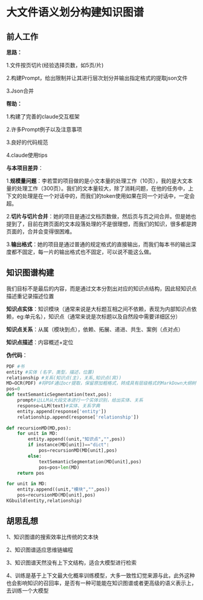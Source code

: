 

# 大文件语义划分构建知识图谱

## 前人工作

**思路：**

1.文件按页切片(经验选择页数，如5页/片)

2.构建Prompt，给出限制并让其进行层次划分并输出指定格式的提取json文件

3.Json合并

**帮助：**

1.构建了完善的claude交互框架

2.许多Prompt例子以及注意事项

3.良好的代码规范

4.claude使用tips

**与本项目差异**：

1.**规模量问题**：李若萱的项目做的是小文本量的处理工作（10页），我的是大文本量的处理工作（300页）。我们的文本量较大，除了消耗问题，在他的任务中，上下文的处理是在一个对话中的，而我们的token使用如果在同一个对话中，一定会超。

2.**切片与切片合并**：她的项目是通过文档页数做，然后页与页之间合并。但是她也提到了，目前在跨页面的文本段落处理的不是很理想，而我们的知识，很多都是跨页面的，合并会变得很困难。

3.**输出格式**：她的项目是通过普通的规定格式的直接输出，而我们每本书的输出深度都不固定，每一片的输出格式也不固定，可以说不能这么做。

## 知识图谱构建

我们目标不是最后的内容，而是通过文本分割出对应的知识点结构，因此轻知识点描述重记录描述位置

**知识点实体**：知识模块（通常来说是大标题互相之间不依赖，表现为内部知识点依赖，eg:单元名），知识点（通常来说是次标题以及自然段中需要详细区分）

**知识点关系**：从属（模块到点），依赖、拓展、递进、共生、案例（点对点）

**知识点描述**：内容概述+定位

**伪代码**：

```python
PDF #书
entity #实体 (名字，类型，描述，位置)
relationship #关系(知识点(主)，关系,知识点(宾))
MD=OCR(PDF) #将PDF通过ocr提取，保留原加粗格式，转成具有层级格式的MarkDown大纲树(暂时用字典表示),和他对应的深度（这里要考虑到eg6.1.2的情况）
pos=0
def textSemanticSegmentation(text,pos):
    prompt#让LLM从大段文本进行一个实体识别，给出实体、关系
    response=LLM(text)#实体、关系字典
	entity.append(response['entity'])
    relationship.append(response['relationship'])

def recursionMD(MD,pos):
    for unit in MD:
        entity.append((unit,"知识点","",pos))
        if instance(MD[unit])=="dict":
    		pos=recursionMD(MD[unit],pos)
        else:
           	textSemanticSegmentation(MD[unit],pos)
            pos=pos+len(MD) 
   	return pos

for unit in MD:
    entity.append((unit,"模块","",pos))
	pos=recursionMD(MD[unit],pos)
KGbuild(entity,relationship)
```

## 胡思乱想

1、知识图谱的搜索效率比传统的文本快

2、知识图谱适应思维链编程

3、知识图谱天然没有上下文结构，适合大模型进行检索

4、训练是基于上下文最大化概率训练模型，大多一致性幻觉来源与此，此外这种也会影响知识的召回率，是否有一种可能能在知识图谱或者更高级的语义表示上，去训练一个大模型
